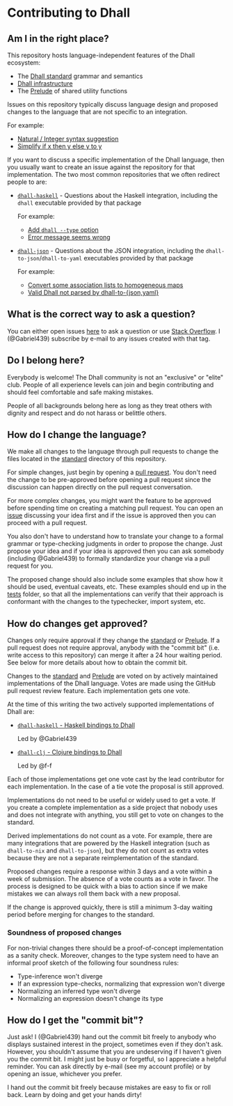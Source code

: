 # Contributing to Dhall

## Am I in the right place?

This repository hosts language-independent features of the Dhall ecosystem:

* The [Dhall standard][standard] grammar and semantics
* [Dhall infrastructure][infrastructure]
* The [Prelude][prelude] of shared utility functions

Issues on this repository typically discuss language design and proposed
changes to the language that are not specific to an integration.

For example:

* [Natural / Integer syntax suggestion](https://github.com/dhall-lang/dhall-lang/issues/138)
* [Simplify if x then y else y to y](https://github.com/dhall-lang/dhall-lang/issues/108)

If you want to discuss a specific implementation of the Dhall language, then you
usually want to create an issue against the repository for that implementation.
The two most common repositories that we often redirect people to are:

*   [`dhall-haskell`][dhall-haskell-issues] - Questions about the Haskell
    integration, including the `dhall` executable provided by that package

    For example:

    * [Add `dhall --type` option](https://github.com/dhall-lang/dhall-haskell/issues/349)
    * [Error message seems wrong](https://github.com/dhall-lang/dhall-haskell/issues/299)

*   [`dhall-json`][dhall-json-issues] - Questions about the JSON integration,
    including the `dhall-to-json`/`dhall-to-yaml` executables provided by that
    package

    For example:

    * [Convert some association lists to homogeneous maps](https://github.com/dhall-lang/dhall-json/issues/27)
    * [Valid Dhall not parsed by dhall-to-{json,yaml}](https://github.com/dhall-lang/dhall-json/issues/4)

## What is the correct way to ask a question?

You can either open issues [here][dhall-lang-issues] to ask a question or use
[Stack Overflow][stack-overflow].  I (@Gabriel439) subscribe by e-mail to any
issues created with that tag.

## Do I belong here?

Everybody is welcome!  The Dhall community is not an "exclusive" or "elite"
club.  People of all experience levels can join and begin contributing and
should feel comfortable and safe making mistakes.

People of all backgrounds belong here as long as they treat others with dignity
and respect and do not harass or belittle others.

## How do I change the language?

We make all changes to the language through pull requests to change the files
located in the [standard][standard] directory of this repository.

For simple changes, just begin by opening a [pull request][dhall-lang-pulls].
You don't need the change to be pre-approved before opening a pull request
since the discussion can happen directly on the pull request conversation.

For more complex changes, you might want the feature to be approved before
spending time on creating a matching pull request.  You can open an
[issue][dhall-lang-issues] discussing your idea first and if the issue is
approved then you can proceed with a pull request.

You also don't have to understand how to translate your change to a formal
grammar or type-checking judgments in order to propose the change.  Just propose
your idea and if your idea is approved then you can ask somebody (including
@Gabriel439) to formally standardize your change via a pull request for you.

The proposed change should also include some examples that show how it should be 
used, eventual caveats, etc.  These examples should end up in the [tests][dhall-lang-tests]
folder, so that all the implementations can verify that their approach is 
conformant with the changes to the typechecker, import system, etc.

## How do changes get approved?

Changes only require approval if they change the [standard][standard] or
[Prelude][prelude].  If a pull request does not require approval, anybody with
the "commit bit" (i.e. write access to this repository) can merge it after a 24
hour waiting period.  See below for more details about how to obtain the commit
bit.

Changes to the [standard][standard] and [Prelude][prelude] are voted on by
actively maintained implementations of the Dhall language.  Votes are made
using the GitHub pull request review feature.  Each implementation gets one
vote.

At the time of this writing the two actively supported implementations of Dhall
are:

*   [`dhall-haskell` - Haskell bindings to Dhall](https://github.com/dhall-lang/dhall-haskell)

    Led by @Gabriel439

*   [`dhall-clj` - Clojure bindings to Dhall](https://github.com/f-f/dhall-clj)

    Led by @f-f

Each of those implementations get one vote cast by the lead contributor for each
implementation.  In the case of a tie vote the proposal is still approved.

Implementations do not need to be useful or widely used to get a vote.  If you
create a complete implementation as a side project that nobody uses and does not
integrate with anything, you still get to vote on changes to the standard.

Derived implementations do not count as a vote.  For example, there are many
integrations that are powered by the Haskell integration (such as `dhall-to-nix`
and `dhall-to-json`), but they do not count as extra votes because they are not
a separate reimplementation of the standard.

Proposed changes require a response within 3 days and a vote within a week of
submission.  The absence of a vote counts as a vote in favor.  The process is
designed to be quick with a bias to action since if we make mistakes we can
always roll them back with a new proposal.

If the change is approved quickly, there is still a minimum 3-day waiting
period before merging for changes to the standard.

### Soundness of proposed changes

For non-trivial changes there should be a proof-of-concept implementation as a
sanity check. Moreover, changes to the type system need to have an informal proof
sketch of the following four soundness rules:

- Type-inference won't diverge
- If an expression type-checks, normalizing that expression won't diverge
- Normalizing an inferred type won't diverge
- Normalizing an expression doesn't change its type


## How do I get the "commit bit"?

Just ask!  I (@Gabriel439) hand out the commit bit freely to anybody who
displays sustained interest in the project, sometimes even if they don't ask.
However, you shouldn't assume that you are undeserving if I haven't given you
the commit bit.  I might just be busy or forgetful, so I appreciate a helpful
reminder.  You can ask directly by e-mail (see my account profile) or by opening
an issue, whichever you prefer.

I hand out the commit bit freely because mistakes are easy to fix or roll back.
Learn by doing and get your hands dirty!

[infrastructure]: https://github.com/dhall-lang/dhall-lang/tree/master/nixops
[standard]: https://github.com/dhall-lang/dhall-lang/tree/master/standard
[prelude]: https://github.com/dhall-lang/dhall-lang/tree/master/Prelude
[dhall-haskell-issues]: https://github.com/dhall-lang/dhall-haskell/issues
[dhall-lang-issues]: https://github.com/dhall-lang/dhall-lang/issues
[dhall-lang-pulls]: https://github.com/dhall-lang/dhall-lang/pulls
[dhall-lang-tests]: https://github.com/dhall-lang/dhall-lang/tree/master/tests
[dhall-json-issues]: https://github.com/dhall-lang/dhall-json/issues
[stack-overflow]: https://stackoverflow.com/
